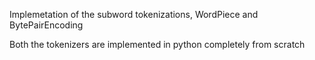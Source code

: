 Implemetation of the subword tokenizations, WordPiece and BytePairEncoding

Both the tokenizers are implemented in python completely from scratch
